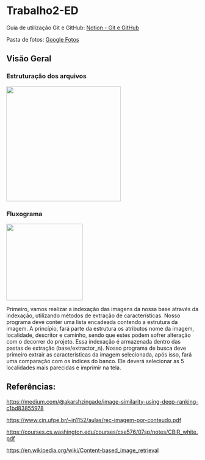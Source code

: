 # Trabalho2-ED

Guia de utilização Git e GitHub: [Notion - Git e GitHub](https://cerulean-papaya-41b.notion.site/Git-e-GitHub-872aa24d4e724846a2bf74b12f2975d0?pvs=4)

Pasta de fotos: [Google Fotos](https://drive.google.com/drive/folders/1yDnofym7c58yfE7_7hulKpd_RbGvPCDZ)

## Visão Geral
### Estruturação dos arquivos
<img src="https://github.com/laraguilar/Trabalho2-ED/assets/72893552/ba49368f-3cb7-442a-b7f0-50f1937fc1a7" width="300px"/>

### Fluxograma
<img src="https://github.com/laraguilar/Trabalho2-ED/assets/72893552/b015bfbd-1ec1-4114-8d00-414c257eda2b" width="200px"/>

Primeiro, vamos realizar a indexação das imagens da nossa base através da indexação, utilizando métodos de extração de características.
Nosso programa deve conter uma lista encadeada contendo a estrutura da imagem. A princípio, fará parte da estrutura os atributos nome da imagem, localidade, descritor e caminho, sendo que estes podem sofrer alteração com o decorrer do projeto. Essa indexação é armazenada dentro das pastas de extração (base/extractor_n).
Nosso programa de busca deve primeiro extrair as características da imagem selecionada, após isso, fará uma comparação com os índices do banco. Ele deverá selecionar as 5 localidades mais parecidas e imprimir na tela. 




## Referências: 

https://medium.com/@akarshzingade/image-similarity-using-deep-ranking-c1bd83855978

https://www.cin.ufpe.br/~in1152/aulas/rec-imagem-por-conteudo.pdf

https://courses.cs.washington.edu/courses/cse576/07sp/notes/CBIR_white.pdf

https://en.wikipedia.org/wiki/Content-based_image_retrieval



